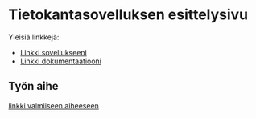 # Tietokantasovelluksen esittelysivu

Yleisiä linkkejä:

* [Linkki sovellukseeni](http://iltutsoha.herokuapp.com)
* [Linkki dokumentaatiooni](https://www.github.com/tuureilmarinen/tsoha/doc/dokkari.pdf)

## Työn aihe

[linkki valmiiseen aiheeseen](http://advancedkittenry.github.io/suunnittelu_ja_tyoymparisto/aiheet/Muistilista.html) 
